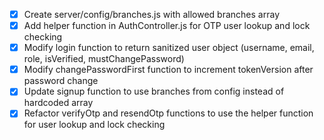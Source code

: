 - [x] Create server/config/branches.js with allowed branches array
- [x] Add helper function in AuthController.js for OTP user lookup and lock checking
- [x] Modify login function to return sanitized user object (username, email, role, isVerified, mustChangePassword)
- [x] Modify changePasswordFirst function to increment tokenVersion after password change
- [x] Update signup function to use branches from config instead of hardcoded array
- [x] Refactor verifyOtp and resendOtp functions to use the helper function for user lookup and lock checking
